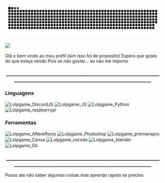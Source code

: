 ![Snake animation](https://github.com/jnthmota/jnthmota/blob/output/github-contribution-grid-snake.svg)

<img src="https://i.pinimg.com/originals/7d/07/a2/7d07a255678962d30d8717dcf5dbd266.gif"/>

Olá e bem vindo ao meu prefil (sim isso foi de proposito)
Espero que goste do que esteja vendo 
Pois se não gostar... 
eu não me importo
<h3 align="center">_________________________________________________________________________________________________________________________</h3>
<h3 align="left">Linguagens</h3>
<p align="left">
<img align="center" alt="Lolpgame_DiscordJS" height="30" width="40" src="https://cdn.jsdelivr.net/gh/devicons/devicon/icons/discordjs/discordjs-plain.svg" title="DiscordJS">
<img align="center" alt="Lolpgame_JS" height="30" width="40" src="https://cdn.jsdelivr.net/gh/devicons/devicon/icons/javascript/javascript-plain.svg" title="JavaScript">
<img align="center" alt="Lolpgame_Python" height="30" width="40" src="https://cdn.jsdelivr.net/gh/devicons/devicon/icons/python/python-plain.svg" title="Python">
<img align="center" alt="Lolpgame_raspberrypi" height="30" width="40" src="https://cdn.jsdelivr.net/gh/devicons/devicon/icons/raspberrypi/raspberrypi-original.svg" title="Raspberrypi">
<h3 align="left">Ferramentas</h3>
<p align="left">
<img align="center" alt="Lolpgame_Aftereffects" height="30" width="40" src="https://cdn.jsdelivr.net/gh/devicons/devicon/icons/aftereffects/aftereffects-original.svg" title="Aftereffects">
<img align="center" alt="Lolpgame_Photoshop" height="30" width="40" src="https://cdn.jsdelivr.net/gh/devicons/devicon/icons/photoshop/photoshop-plain.svg" title="Photoshop">
<img align="center" alt="Lolpgame_premierepro" height="30" width="40" src="https://cdn.jsdelivr.net/gh/devicons/devicon/icons/premierepro/premierepro-original.svg" title="Premierepro">
<img align="center" alt="Lolpgame_Canva" height="30" width="40" src="https://cdn.jsdelivr.net/gh/devicons/devicon/icons/canva/canva-original.svg" title="Canva">
<img align="center" alt="Lolpgame_vscode" height="30" width="40" src="https://cdn.jsdelivr.net/gh/devicons/devicon/icons/vscode/vscode-original.svg" title="Vscode">
<img align="center" alt="Lolpgame_blender" height="30" width="40" src="https://cdn.jsdelivr.net/gh/devicons/devicon/icons/blender/blender-original.svg" title="Blender">
<img name="git" align="center" alt="Lolpgame_Git" height="30" width="40" src="https://cdn.jsdelivr.net/gh/devicons/devicon/icons/git/git-original.svg" title="Git">
<h3 align="center">_________________________________________________________________________________________________________________________</h3>

Posso ate não saber algumas coisas mas aprendo rapido se preciso
